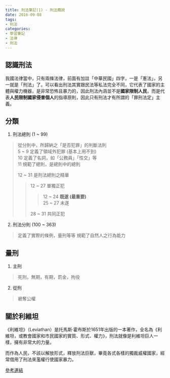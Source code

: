 ```yaml
---
title: 刑法筆記(1) - 刑法概說
date: 2016-09-08
tags:
- 刑法
categories:
- 學習筆記
- 法律
- 刑法
---
```


## 認識刑法

我國法律當中，只有兩條法律，前面有加註「中華民國」四字，一是「憲法」，另一就是「刑法」了。可以看出刑法其實跟民法等私法完全不同，它代表了國家的主體與權力機器，是非常恐怖且暴力的，因此刑法內涵並不是**國家限制人民**，而是代表**人民限制國家侵害個人**的指導原則，因此只有刑法才有所謂的「罪刑法定」主義。

## 分類

1. 刑法總則 (1 ~ 99)
> 從分則中，所歸納之「是否犯罪」的判斷法則  
> 5 ~ 9 定義了領域外犯罪 (基本上用不到)  
> 10 定義了名詞，如「公務員」「性交」等  
> 11 規範了總則，是總則中的總則
>
> 12 ~ 31 是刑法總則之精華  
> > 12 ~ 27 單獨正犯  
> > > 12 ~ 24 **既遂 (最重要)**  
> > > 25 ~ 27 未遂  
> >
> > 28 ~ 31 共同正犯  

2. 刑法分則 (100 ~ 363)
> 定義了實際的條例，量刑等等
> 規範了自然人之行為能力

## 量刑

1. 主刑
> 死刑，無期，有期，罰金，拘役

2. 從刑
> 褫奪公權

## 關於利維坦
《利維坦》（Leviathan）是托馬斯‧霍布斯於1651年出版的一本著作，全名為《利維坦，或教會國家和市民國家的實質、形式、權力》，刑法就像是利維坦巨人一樣，擁有非常大的力量。

而作為人民，不該以解放形式，釋放刑法巨獸，畢竟各式各樣的獨裁威權國家，經常借用了刑法來濫權行使國家暴力。

[參考連結][1]

[1]: https://zh.wikipedia.org/wiki/%E5%88%A9%E7%BB%B4%E5%9D%A6_(%E9%9C%8D%E5%B8%83%E6%96%AF)
